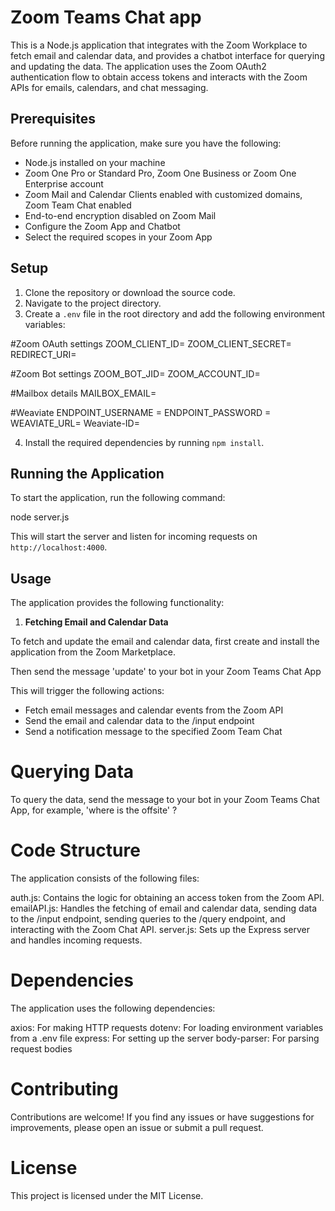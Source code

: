 # Zoom Teams Chat app

This is a Node.js application that integrates with the Zoom Workplace to fetch email and calendar data, and provides a chatbot interface for querying and updating the data. The application uses the Zoom OAuth2 authentication flow to obtain access tokens and interacts with the Zoom APIs for emails, calendars, and chat messaging.

## Prerequisites

Before running the application, make sure you have the following:

- Node.js installed on your machine
- Zoom One Pro or Standard Pro, Zoom One Business or Zoom One Enterprise account
- Zoom Mail and Calendar Clients enabled with customized domains, Zoom Team Chat enabled
- End-to-end encryption disabled on Zoom Mail
- Configure the Zoom App and Chatbot
- Select the required scopes in your Zoom App

## Setup

1. Clone the repository or download the source code.
2. Navigate to the project directory.
3. Create a `.env` file in the root directory and add the following environment variables:

#Zoom OAuth settings
ZOOM_CLIENT_ID=
ZOOM_CLIENT_SECRET=
REDIRECT_URI=

#Zoom Bot settings
ZOOM_BOT_JID=
ZOOM_ACCOUNT_ID= 

#Mailbox details
MAILBOX_EMAIL=

#Weaviate
ENDPOINT_USERNAME = 
ENDPOINT_PASSWORD = 
WEAVIATE_URL=
Weaviate-ID= 


4. Install the required dependencies by running `npm install`.

## Running the Application

To start the application, run the following command:

node server.js

This will start the server and listen for incoming requests on `http://localhost:4000`.

## Usage

The application provides the following functionality:

1. **Fetching Email and Calendar Data**

To fetch and update the email and calendar data, first create and install the application from the Zoom Marketplace.

Then send the message 'update' to your bot in your Zoom Teams Chat App



This will trigger the following actions:

- Fetch email messages and calendar events from the Zoom API
- Send the email and calendar data to the /input endpoint
- Send a notification message to the specified Zoom Team Chat

# Querying Data

To query the data, send the message to your bot in your Zoom Teams Chat App, for example, 'where is the offsite' ?

# Code Structure
The application consists of the following files:

auth.js: Contains the logic for obtaining an access token from the Zoom API.
emailAPI.js: Handles the fetching of email and calendar data, sending data to the /input endpoint, sending queries to the /query endpoint, and interacting with the Zoom Chat API.
server.js: Sets up the Express server and handles incoming requests.

# Dependencies
The application uses the following dependencies:

axios: For making HTTP requests
dotenv: For loading environment variables from a .env file
express: For setting up the server
body-parser: For parsing request bodies

# Contributing
Contributions are welcome! If you find any issues or have suggestions for improvements, please open an issue or submit a pull request.

# License
This project is licensed under the MIT License.
